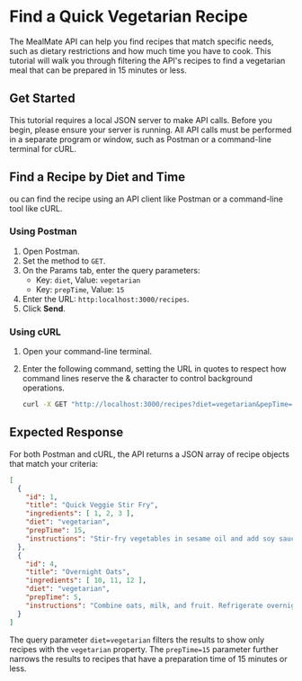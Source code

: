 # Find a Quick Vegetarian Recipe

The MealMate API can help you find recipes that match specific needs, such as dietary restrictions and how much time you have to cook. This tutorial will walk you through filtering the API's recipes to find a vegetarian meal that can be prepared in 15 minutes or less.

## Get Started

This tutorial requires a local JSON server to make API calls. Before you begin, please ensure your server is running. All API calls must be performed in a separate program or window, such as Postman or a command-line terminal for cURL.

## Find a Recipe by Diet and Time

ou can find the recipe using an API client like Postman or a command-line tool like cURL.

### Using Postman

1. Open Postman.
2. Set the method to `GET`.
3. On the Params tab, enter the query parameters:
    * Key: `diet`, Value: `vegetarian`
    * Key: `prepTime`, Value: `15`
4. Enter the URL:
    `http:localhost:3000/recipes`.
5. Click **Send**.

### Using cURL

1. Open your command-line terminal.
2. Enter the following command, setting the URL in quotes to respect how command lines reserve the & character to control background operations.

    ```Bash
    curl -X GET "http://localhost:3000/recipes?diet=vegetarian&pepTime=15"`
    ```

## Expected Response

For both Postman and cURL, the API returns a JSON array of recipe objects that match your criteria:

```JSON
[
  {
    "id": 1,
    "title": "Quick Veggie Stir Fry",
    "ingredients": [ 1, 2, 3 ],
    "diet": "vegetarian",
    "prepTime": 15,
    "instructions": "Stir-fry vegetables in sesame oil and add soy sauce to taste."
  },
  {
    "id": 4,
    "title": "Overnight Oats",
    "ingredients": [ 10, 11, 12 ],
    "diet": "vegetarian",
    "prepTime": 5,
    "instructions": "Combine oats, milk, and fruit. Refrigerate overnight."
  }
]
```
The query parameter `diet=vegetarian` filters the results to show only recipes with the `vegetarian` property. The `prepTime=15` parameter further narrows the results to recipes that have a preparation time of 15 minutes or less.
